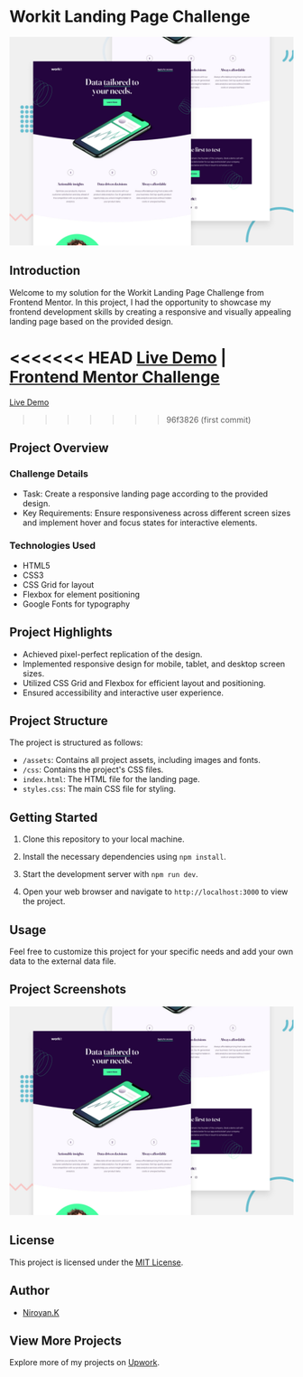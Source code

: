 # Workit Landing Page Challenge

![Design preview for the Workit landing page coding challenge](./Source/Images/preview.jpg)

## Introduction

Welcome to my solution for the Workit Landing Page Challenge from Frontend Mentor. In this project, I had the opportunity to showcase my frontend development skills by creating a responsive and visually appealing landing page based on the provided design.

<<<<<<< HEAD
[Live Demo](#) | [Frontend Mentor Challenge](https://yanniro2.github.io/workit-landing-page)
=======
[Live Demo](https://yanniro2.github.io/workit-landing-page)
>>>>>>> 96f3826 (first commit)

## Project Overview

### Challenge Details

- Task: Create a responsive landing page according to the provided design.
- Key Requirements: Ensure responsiveness across different screen sizes and implement hover and focus states for interactive elements.

### Technologies Used

- HTML5
- CSS3
- CSS Grid for layout
- Flexbox for element positioning
- Google Fonts for typography

## Project Highlights

- Achieved pixel-perfect replication of the design.
- Implemented responsive design for mobile, tablet, and desktop screen sizes.
- Utilized CSS Grid and Flexbox for efficient layout and positioning.
- Ensured accessibility and interactive user experience.

## Project Structure

The project is structured as follows:

- `/assets`: Contains all project assets, including images and fonts.
- `/css`: Contains the project's CSS files.
- `index.html`: The HTML file for the landing page.
- `styles.css`: The main CSS file for styling.

## Getting Started

1. Clone this repository to your local machine.

2. Install the necessary dependencies using `npm install`.

3. Start the development server with `npm run dev`.

4. Open your web browser and navigate to `http://localhost:3000` to view the project.

## Usage

Feel free to customize this project for your specific needs and add your own data to the external data file.

## Project Screenshots

![Screenshot 1](./Source/Images/preview.jpg)


## License

This project is licensed under the [MIT License](LICENSE).

## Author

- [Niroyan.K](https://github.com/yanniro2)

## View More Projects

Explore more of my projects on [Upwork](https://www.upwork.com/fl/niroyank).

